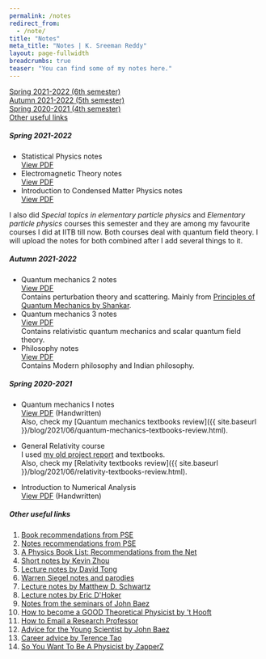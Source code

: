```yaml
---
permalink: /notes
redirect_from:
  - /note/
title: "Notes"
meta_title: "Notes | K. Sreeman Reddy"
layout: page-fullwidth
breadcrumbs: true
teaser: "You can find some of my notes here."
---
```

[Spring 2021-2022 (6th semester)](#spring-2021-2022)<br>
[Autumn 2021-2022 (5th semester)](#autumn-2021-2022)<br>
[Spring 2020-2021 (4th semester)](#spring-2020-2021)<br>
[Other useful links](#other-useful-links)

##### Spring 2021-2022
- Statistical Physics notes<br>
<a href='{{ site.baseurl }}/notes/StatPhy.pdf' target="_blank">View PDF</a><br>
- Electromagnetic Theory notes<br>
<a href='{{ site.baseurl }}/notes/EMT.pdf' target="_blank">View PDF</a><br>
- Introduction to Condensed Matter Physics notes<br>
<a href='{{ site.baseurl }}/notes/CondMat.pdf' target="_blank">View PDF</a><br>

I also did *Special topics in elementary particle physics* and *Elementary particle physics* courses this semester and they are among my favourite courses I did at IITB till now. Both courses deal with quantum field theory. I will upload the notes for both combined after I add several things to it.
##### Autumn 2021-2022
- Quantum mechanics 2 notes<br>
<a href='{{ site.baseurl }}/notes/QM2.pdf' target="_blank">View PDF</a><br>
Contains perturbation theory and scattering. Mainly from <a href='https://www.google.co.in/books/edition/Principles_of_Quantum_Mechanics/sDvrBwAAQBAJ?hl=en&gbpv=1&printsec=frontcover' target="_blank">Principles of Quantum Mechanics by Shankar</a>.<br>
- Quantum mechanics 3 notes<br>
<a href='{{ site.baseurl }}/notes/QM3.pdf' target="_blank">View PDF</a><br>
Contains relativistic quantum mechanics and scalar quantum field theory.
- Philosophy notes<br>
<a href='{{ site.baseurl }}/notes/Philosophy.pdf' target="_blank">View PDF</a><br>
Contains Modern philosophy and Indian philosophy.<br>
##### Spring 2020-2021

- Quantum mechanics I notes<br>
<a href='{{ site.baseurl }}/notes/QM1.pdf' target="_blank">View PDF</a> (Handwritten)<br>
Also, check my [Quantum mechanics textbooks review]({{ site.baseurl }}/blog/2021/06/quantum-mechanics-textbooks-review.html).

- General Relativity course<br>
I used <a href='{{ site.baseurl }}/projects/#special-and-general-relativity-april-2020'>my old project report</a> and textbooks.<br>
Also, check my [Relativity textbooks review]({{ site.baseurl }}/blog/2021/06/relativity-textbooks-review.html).

- Introduction to Numerical Analysis<br>
<a href='{{ site.baseurl }}/notes/NA.pdf' target="_blank">View PDF</a> (Handwritten)<br>
##### Other useful links

1) <a href='https://physics.stackexchange.com/questions/12175/book-recommendations' target="_blank">Book recommendations from PSE</a><br>
2) <a href='https://physics.stackexchange.com/questions/101187/best-sets-of-physics-lecture-notes-and-articles' target="_blank">Notes recommendations from PSE</a><br>
3) <a href='https://math.ucr.edu/home/baez/physics/Administrivia/booklist.html' target="_blank">A Physics Book List: Recommendations from the Net
</a><br>
4) <a href='https://knzhou.github.io/#lectures' target="_blank">Short notes by Kevin Zhou</a><br>
5) <a href='http://www.damtp.cam.ac.uk/user/tong/teaching.html' target="_blank">Lecture notes by David Tong</a><br>
6) <a href='http://insti.physics.sunysb.edu/~siegel/' target="_blank">Warren Siegel notes and parodies</a><br>
7) <a href='https://scholar.harvard.edu/schwartz/teaching' target="_blank">Lecture notes by Matthew D. Schwartz </a><br>
8) <a href='https://www.pa.ucla.edu/faculty-websites/dhoker-lecture-notes.html' target="_blank">Lecture notes by Eric D'Hoker</a><br>
9) <a href='https://math.ucr.edu/home/baez/QG.html' target="_blank">Notes from the seminars of John Baez</a><br>
10) <a href='https://webspace.science.uu.nl/~gadda001/goodtheorist/index.html' target="_blank">How to become a
GOOD Theoretical Physicist by ’t Hooft</a><br>
11) <a href='https://ugr.ue.ucsc.edu/email' target="_blank">How to Email a Research Professor</a><br>
12) <a href='https://math.ucr.edu/home/baez/advice.html' target="_blank">Advice for the Young Scientist by John Baez</a><br>
13) <a href='https://terrytao.wordpress.com/career-advice/' target="_blank">Career advice by Terence Tao</a><br>
14) <a href='https://docs.google.com/document/d/1KBovBeg_kl6nAk8fTBYQdHMo8o3o0IgunPE3R7_OEHM/edit' target="_blank">So You Want To Be A Physicist by ZapperZ</a><br>

